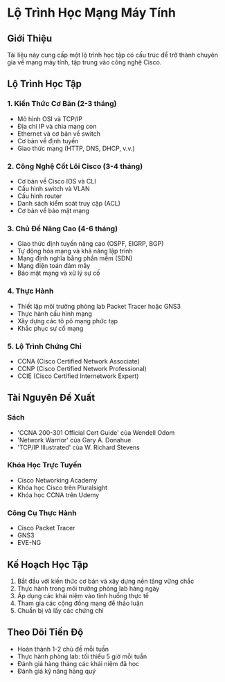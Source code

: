 # Lộ Trình Học Mạng Máy Tính  
  
## Giới Thiệu  
Tài liệu này cung cấp một lộ trình học tập có cấu trúc để trở thành chuyên gia về mạng máy tính, tập trung vào công nghệ Cisco.  
  
## Lộ Trình Học Tập  
  
### 1. Kiến Thức Cơ Bản (2-3 tháng)  
- Mô hình OSI và TCP/IP  
- Địa chỉ IP và chia mạng con  
- Ethernet và cơ bản về switch  
- Cơ bản về định tuyến  
- Giao thức mạng (HTTP, DNS, DHCP, v.v.)  
  
### 2. Công Nghệ Cốt Lõi Cisco (3-4 tháng)  
- Cơ bản về Cisco IOS và CLI  
- Cấu hình switch và VLAN  
- Cấu hình router  
- Danh sách kiểm soát truy cập (ACL)  
- Cơ bản về bảo mật mạng  
  
### 3. Chủ Đề Nâng Cao (4-6 tháng)  
- Giao thức định tuyến nâng cao (OSPF, EIGRP, BGP)  
- Tự động hóa mạng và khả năng lập trình  
- Mạng định nghĩa bằng phần mềm (SDN)  
- Mạng điện toán đám mây  
- Bảo mật mạng và xử lý sự cố  
  
### 4. Thực Hành  
- Thiết lập môi trường phòng lab Packet Tracer hoặc GNS3  
- Thực hành cấu hình mạng  
- Xây dựng các tô pô mạng phức tạp  
- Khắc phục sự cố mạng  
  
### 5. Lộ Trình Chứng Chỉ  
- CCNA (Cisco Certified Network Associate)  
- CCNP (Cisco Certified Network Professional)  
- CCIE (Cisco Certified Internetwork Expert)  
  
## Tài Nguyên Đề Xuất  
  
### Sách  
- 'CCNA 200-301 Official Cert Guide' của Wendell Odom  
- 'Network Warrior' của Gary A. Donahue  
- 'TCP/IP Illustrated' của W. Richard Stevens  
  
### Khóa Học Trực Tuyến  
- Cisco Networking Academy  
- Khóa học Cisco trên Pluralsight  
- Khóa học CCNA trên Udemy  
  
### Công Cụ Thực Hành  
- Cisco Packet Tracer  
- GNS3  
- EVE-NG  
  
## Kế Hoạch Học Tập  
1. Bắt đầu với kiến thức cơ bản và xây dựng nền tảng vững chắc  
2. Thực hành trong môi trường phòng lab hàng ngày  
3. Áp dụng các khái niệm vào tình huống thực tế  
4. Tham gia các cộng đồng mạng để thảo luận  
5. Chuẩn bị và lấy các chứng chỉ  
  
## Theo Dõi Tiến Độ  
- Hoàn thành 1-2 chủ đề mỗi tuần  
- Thực hành phòng lab: tối thiểu 5 giờ mỗi tuần  
- Đánh giá hàng tháng các khái niệm đã học  
- Đánh giá kỹ năng hàng quý
